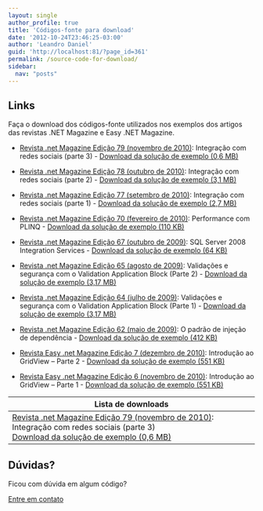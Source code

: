 ```yaml
---
layout: single
author_profile: true
title: 'Códigos-fonte para download'
date: '2012-10-24T23:46:25-03:00'
author: 'Leandro Daniel'
guid: 'http://localhost:81/?page_id=361'
permalink: /source-code-for-download/
sidebar:
  nav: "posts"
---
```


## Links

 Faça o download dos códigos-fonte utilizados nos exemplos dos artigos das revistas .NET Magazine e Easy .NET Magazine.
 
 - [Revista .net Magazine Edição 79 (novembro de 2010)](https://www.devmedia.com.br/revista-net-magazine-edicao-79/18487): Integração com redes sociais (parte 3) - [Download da solução de exemplo (0,6 MB) ](/assets/artigos/NetMag.RedesSociais.Integracao.Solution.zip)

- [Revista .net Magazine Edição 78 (outubro de 2010)](https://www.devmedia.com.br/revista-net-magazine-edicao-78/18222): Integração com redes sociais (parte 2) - [Download da solução de exemplo (3,1 MB)](/assets/artigos/NetMag.RedesSociais.Solution.zip)

- [Revista .net Magazine Edição 77 (setembro de 2010)](https://www.devmedia.com.br/revista-net-magazine-edicao-77/18004): Integração com redes sociais (parte 1) - [Download da solução de exemplo (2,7 MB)](/assets/artigos/NetMag.RedesSociais.Exemplos.Solution.zip)

- [Revista .net Magazine Edição 70 (fevereiro de 2010)](https://www.devmedia.com.br/revista-net-magazine-edicao-70/15795): Performance com PLINQ - [Download da solução de exemplo (110 KB)](/assets/artigos/NetMag.PLINQ.Solution.zip)

- [Revista .net Magazine Edição 67 (outubro de 2009)](https://www.devmedia.com.br/revista-net-magazine-edicao-67/14692): SQL Server 2008 Integration Services - [Download da solução de exemplo (64 KB)](/assets/artigos/NetMag.SSIS.Solution.zip)

- [Revista .net Magazine Edição 65 (agosto de 2009)](https://www.devmedia.com.br/revista-net-magazine-edicao-65/13904): Validações e segurança com o Validation Application Block (Parte 2) - [Download da solução de exemplo (3,17 MB)](/assets/artigos/NetMag.VAB.Solution.zip)

- [Revista .net Magazine Edição 64 (julho de 2009)](https://www.devmedia.com.br/revista-net-magazine-edicao-64/13930): Validações e segurança com o Validation Application Block (Parte 1) - [Download da solução de exemplo (3,17 MB)](/assets/artigos/NetMag.VAB.Solution.zip)

- [Revista .net Magazine Edição 62 (maio de 2009)](https://www.devmedia.com.br/revista-net-magazine-edicao-62/13092): O padrão de injeção de dependência - [Download da solução de exemplo (412 KB)](/assets/artigos/NetMag.DI.Solution.zip)

- [Revista Easy .net Magazine Edição 7 (dezembro de 2010)](https://www.devmedia.com.br/revista-easy-net-magazine-edicao-7/18718): Introdução ao GridView – Parte 2 - [Download da solução de exemplo (551 KB)](/assets/artigos/NetMag.IntroGridView.Solution.zip)

- [Revista Easy .net Magazine Edição 6 (novembro de 2010)](https://www.devmedia.com.br/revista-easy-net-magazine-edicao-6/18473): Introdução ao GridView – Parte 1 - [Download da solução de exemplo (551 KB)](/assets/artigos/NetMag.IntroGridView.Solution.zip)

| Lista de downloads |
|---|
| [Revista .net Magazine Edição 79 (novembro de 2010)](https://www.devmedia.com.br/revista-net-magazine-edicao-79/18487): Integração com redes sociais (parte 3) <br/> [Download da solução de exemplo (0,6 MB) ](/assets/artigos/NetMag.RedesSociais.Integracao.Solution.zip)  |

## Dúvidas?

Ficou com dúvida em algum código?

[Entre em contato](/contact/)
